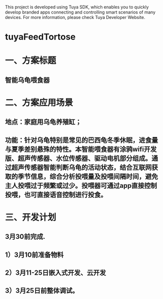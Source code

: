 This project is developed using Tuya SDK, which enables you to quickly develop branded apps connecting and controlling smart scenarios of many devices.         For more information, please check Tuya Developer Website.


# tuyaFeedTortose

# 一、方案标题
##  智能乌龟喂食器
# 二、方案应用场景
## 地点：家庭用乌龟养殖缸；
## 功能：针对乌龟特别是常见的巴西龟冬季休眠，进食量与夏季差别悬殊的特性。本智能喂食器有涂鸦wifi开发版、超声传感器、水位传感器、驱动电机部分组成。通过超声传感器智能判断乌龟的活动状态，结合互联网获取的季节信息，综合分析投喂量及投喂间隔时间，避免主人投喂过于频繁或过少。投喂器可通过app直接控制投喂，也可直接语音控制进行投食。
# 三、开发计划
## 3月30前完成.
## 1）3月10前准备物料
## 2）3月11-25日嵌入式开发、云开发
## 3）3月25日前整体调试。
 
